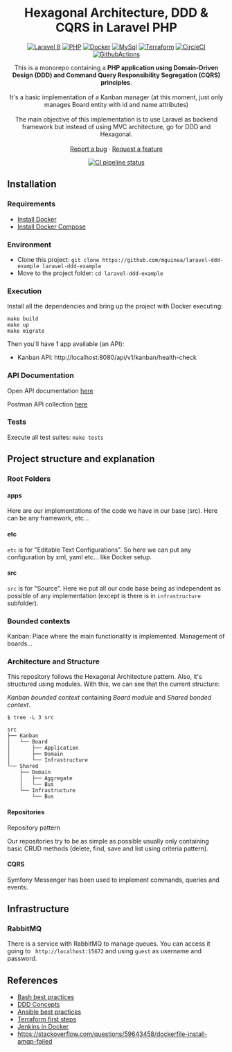 <h1 align="center">
  Hexagonal Architecture, DDD & CQRS in Laravel PHP
</h1>

<p align="center">
    <a href="https://laravel.com/"><img src="https://img.shields.io/badge/Laravel-8-FF2D20.svg?style=for-the-badge&logo=laravel" alt="Laravel 8"/></a>
    <a href="https://www.php.net/"><img src="https://img.shields.io/badge/PHP-8-777BB4.svg?style=for-the-badge&logo=php" alt="PHP"/></a>
    <a href="https://www.docker.com/"><img src="https://img.shields.io/badge/docker-3-2496ED.svg?style=for-the-badge&logo=docker" alt="Docker"/></a>
    <a href="https://www.mysql.com/"><img src="https://img.shields.io/badge/mysql-5.7-4479A1.svg?style=for-the-badge&logo=mysql" alt="MySql"/></a>
    <a href="https://www.terraform.io/"><img src="https://img.shields.io/badge/terraform-1.3-7B42BC.svg?style=for-the-badge&logo=terraform" alt="Terraform"/></a>
    <a href="https://circleci.com/gh/mguinea/laravel-ddd-example/tree/master"><img src="https://circleci.com/gh/mguinea/laravel-ddd-example/tree/master.svg?style=svg" alt="CircleCI"/></a>
    <a href="https://github.com/mguinea/laravel-ddd-example/actions"><img src="https://github.com/mguinea/laravel-ddd-example/actions/workflows/php.yml/badge.svg" alt="GithubActions"/></a>
</p>

<p align="center">
  This is a monorepo containing a <strong>PHP application using Domain-Driven Design (DDD) and Command Query Responsibility Segregation
  (CQRS) principles</strong>.
  <br />
  <br />
  It's a basic implementation of a Kanban manager (at this moment, just only manages Board entity with id and name attributes)
  <br />
  <br />
  The main objective of this implementation is to use Laravel as backend framework but instead of using MVC architecture, go for DDD and Hexagonal. 
  <br />
  <br />
  <a href="https://github.com/mguinea/laravel-ddd-example/issues">Report a bug</a>
  ·
  <a href="https://github.com/mguinea/laravel-ddd-example/issues">Request a feature</a>
</p>

<p align="center">
    <a href="https://github.com/mguinea/laravel-ddd-example/actions"><img src="https://github.com/mguinea/laravel-ddd-example/actions/workflows/php.yml/badge.svg" alt="CI pipeline status" /></a>
</p>

## Installation

### Requirements
- [Install Docker](https://www.docker.com/get-started)
- [Install Docker Compose](https://docs.docker.com/compose/install/)

### Environment

- Clone this project: `git clone https://github.com/mguinea/laravel-ddd-example laravel-ddd-example`
- Move to the project folder: `cd laravel-ddd-example`

### Execution

Install all the dependencies and bring up the project with Docker executing:

`make build`\
`make up`\
`make migrate`
    
Then you'll have 1 app available (an API):

- Kanban API: http://localhost:8080/api/v1/kanban/health-check

### API Documentation

Open API documentation [here](./kanban-api-endpoints.yaml)

Postman API collection [here](./kanban-api-endpoints.postman.json)

### Tests

Execute all test suites: `make tests`

## Project structure and explanation

### Root Folders

#### apps

Here are our implementations of the code we have in our base (src). Here can be any framework, etc...

#### etc

`etc` is for "Editable Text Configurations". So here we can put any configuration by xml, yaml etc... like Docker setup.

#### src

`src` is for "Source". Here we put all our code base being as independent as possible of any implementation (except is there is in `infrastructure` subfolder).

### Bounded contexts

Kanban: Place where the main functionality is implemented. Management of boards...

### Architecture and Structure

This repository follows the Hexagonal Architecture pattern. Also, it's structured using modules. With this, we can see that the current structure:

*Kanban bounded context* containing *Board module* and *Shared bonded context*.

```
$ tree -L 3 src

src
├── Kanban
│   └── Board
│       ├── Application
│       ├── Domain
│       └── Infrastructure
└── Shared
    ├── Domain
    │   ├── Aggregate
    │   └── Bus
    └── Infrastructure
        └── Bus
```

#### Repositories

Repository pattern

Our repositories try to be as simple as possible usually only containing basic CRUD methods (delete, find, save and list using criteria pattern).

#### CQRS

Symfony Messenger has been used to implement commands, queries and events.

## Infrastructure

### RabbitMQ

There is a service with RabbitMQ to manage queues. You can access it going to ` http://localhost:15672` and using `guest` as username and password.

## References

- [Bash best practices](https://gist.github.com/leolorenzoluis/0aad69719267536d0b7a79946edbfcb7)
- [DDD Concepts](https://www.isaqb.org/blog/ddd-confusion-bounded-subdomain-context-module-or-what/)
- [Ansible best practices](https://docs.ansible.com/ansible/2.8/user_guide/playbooks_best_practices.html#content-organization)
- [Terraform first steps](https://www.adictosaltrabajo.com/2020/06/19/primeros-pasos-con-terraform-crear-instancia-ec2-en-aws/)
- [Jenkins in Docker](https://appinventiv.com/blog/jenkins-installation-using-docker-compose/)
- https://stackoverflow.com/questions/59643458/dockerfile-install-amqp-failed

